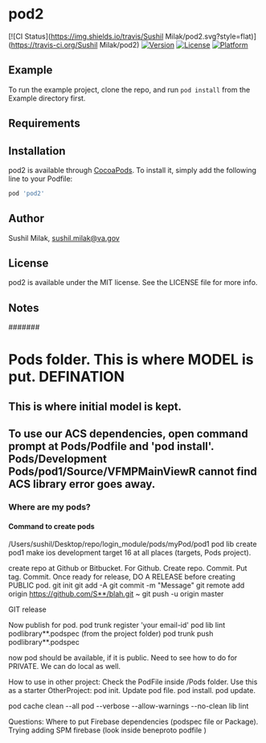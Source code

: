 # pod2

[![CI Status](https://img.shields.io/travis/Sushil Milak/pod2.svg?style=flat)](https://travis-ci.org/Sushil Milak/pod2)
[![Version](https://img.shields.io/cocoapods/v/pod2.svg?style=flat)](https://cocoapods.org/pods/pod2)
[![License](https://img.shields.io/cocoapods/l/pod2.svg?style=flat)](https://cocoapods.org/pods/pod2)
[![Platform](https://img.shields.io/cocoapods/p/pod2.svg?style=flat)](https://cocoapods.org/pods/pod2)

## Example

To run the example project, clone the repo, and run `pod install` from the Example directory first.

## Requirements

## Installation

pod2 is available through [CocoaPods](https://cocoapods.org). To install
it, simply add the following line to your Podfile:

```ruby
pod 'pod2'
```

## Author

Sushil Milak, sushil.milak@va.gov

## License

pod2 is available under the MIT license. See the LICENSE file for more info.


## Notes

#######
# Pods folder. This is where MODEL is put. DEFINATION
## This is where initial model is kept.
## To use our ACS dependencies, open command prompt at Pods/Podfile  and 'pod install'.  Pods/Development Pods/pod1/Source/VFMPMainViewR cannot find ACS library error goes away.


### Where are my pods?

#### Command to create pods
/Users/sushil/Desktop/repo/login_module/pods/myPod/pod1
pod lib create pod1
make ios development target 16 at all places (targets, Pods project).

create repo at Github or Bitbucket.
For Github.
Create repo. Commit. Put tag. Commit. Once ready for release, DO A RELEASE before creating PUBLIC pod.
git init
git add -A
git commit -m "Message"
git remote add origin https://github.com/S**/blah.git ~
git push -u origin master

GIT release

Now publish for pod.
pod trunk register 'your email-id'
pod lib lint podlibrary**.podspec (from the project folder)
pod trunk push podlibrary**.podspec

now pod should be available, if it is public. Need to see how to do for PRIVATE.
We can do local as well.

How to use in other project:
Check the PodFile inside /Pods folder. Use this as a starter
OtherProject: pod init. Update pod file. pod install. pod update.

pod cache clean --all
pod --verbose --allow-warnings --no-clean  lib lint

Questions:
Where to put Firebase dependencies (podspec file or Package).
Trying adding SPM firebase (look inside beneproto podfile )

